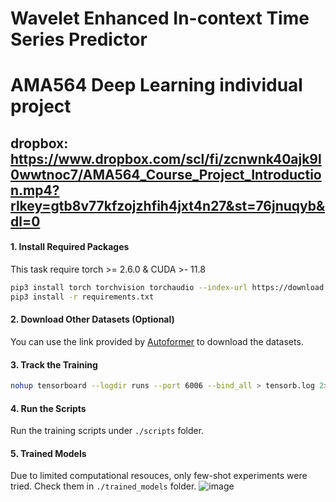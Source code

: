 # Wavelet Enhanced In-context Time Series Predictor
# AMA564 Deep Learning individual project
dropbox: https://www.dropbox.com/scl/fi/zcnwnk40ajk9l0wwtnoc7/AMA564_Course_Project_Introduction.mp4?rlkey=gtb8v77kfzojzhfih4jxt4n27&st=76jnuqyb&dl=0
---

#### 1. Install Required Packages
This task require torch >= 2.6.0 & CUDA >- 11.8

```bash
pip3 install torch torchvision torchaudio --index-url https://download.pytorch.org/whl/cu124
pip3 install -r requirements.txt
```

#### 2. Download Other Datasets (Optional)

You can use the link provided by [Autoformer](https://drive.google.com/drive/folders/1ZOYpTUa82_jCcxIdTmyr0LXQfvaM9vIy) to download the datasets.

#### 3. Track the Training

```bash
nohup tensorboard --logdir runs --port 6006 --bind_all > tensorb.log 2>&1 &
```

#### 4. Run the Scripts

Run the training scripts under `./scripts` folder.

#### 5. Trained Models

Due to limited computational resouces, only few-shot experiments were tried. Check them in `./trained_models` folder.
![image](https://github.com/user-attachments/assets/66bfa929-3b32-40cd-b25a-5b0c73f6aac5)

